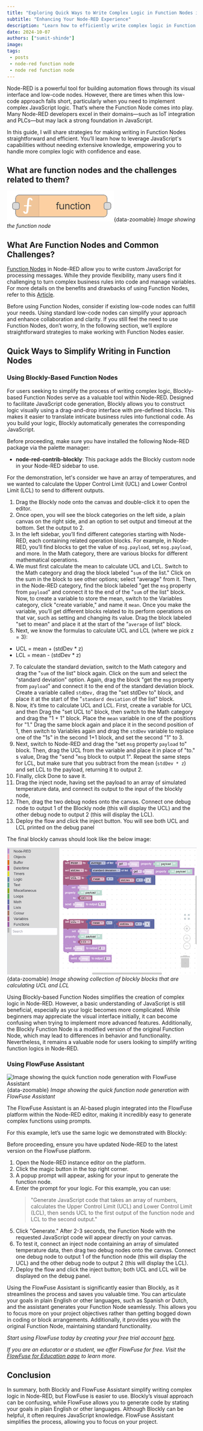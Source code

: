 ```yaml
---
title: "Exploring Quick Ways to Write Complex Logic in Function Nodes in Node-RED" 
subtitle: "Enhancing Your Node-RED Experience"
description: "Learn how to efficiently write complex logic in Function Nodes within Node-RED, simplifying your development process and improving your workflows."
date: 2024-10-07
authors: ["sumit-shinde"]
image: 
tags:
 - posts
 - node-red function node
 - node red function node
---
```


Node-RED is a powerful tool for building automation flows through its visual interface and low-code nodes. However, there are times when this low-code approach falls short, particularly when you need to implement complex JavaScript logic. That’s where the Function Node comes into play. Many Node-RED developers excel in their domains—such as IoT integration and PLCs—but may lack a strong foundation in JavaScript.
<!--more-->
In this guide, I will share strategies for making writing in Function Nodes straightforward and efficient. You’ll learn how to leverage JavaScript's capabilities without needing extensive knowledge, empowering you to handle more complex logic with confidence and ease.

## What are function nodes and the challenges related to them?

![Image showing the function node](./images/node_function.png){data-zoomable}
_Image showing the function node_

## What Are Function Nodes and Common Challenges?

[Function Nodes](/node-red/core-nodes/function/) in Node-RED allow you to write custom JavaScript for processing messages. While they provide flexibility, many users find it challenging to turn complex business rules into code and manage variables. For more details on the benefits and drawbacks of using Function Nodes, refer to this [Article](/blog/2023/03/why-should-you-use-node-red-function-nodes/).

Before using Function Nodes, consider if existing low-code nodes can fulfill your needs. Using standard low-code nodes can simplify your approach and enhance collaboration and clarity. If you still feel the need to use Function Nodes, don’t worry, In the following section, we’ll explore straightforward strategies to make working with Function Nodes easier.

## Quick Ways to Simplify Writing in Function Nodes

### Using Blockly-Based Function Nodes

For users seeking to simplify the process of writing complex logic, Blockly-based Function Nodes serve as a valuable tool within Node-RED. Designed to facilitate JavaScript code generation, Blockly allows you to construct logic visually using a drag-and-drop interface with pre-defined blocks. This makes it easier to translate intricate business rules into functional code. As you build your logic, Blockly automatically generates the corresponding JavaScript.

Before proceeding, make sure you have installed the following Node-RED package via the palette manager:

- **node-red-contrib-blockly**: This package adds the Blockly custom node in your Node-RED sidebar to use.

For the demonstration, let's consider we have an array of temperatures, and we wanted to calculate the Upper Control Limit (UCL) and Lower Control Limit (LCL) to send to different outputs.

1. Drag the Blockly node onto the canvas and double-click it to open the editor.
2. Once open, you will see the block categories on the left side, a plain canvas on the right side, and an option to set output and timeout at the bottom. Set the output to 2.
3. In the left sidebar, you’ll find different categories starting with Node-RED, each containing related operation blocks. For example, in Node-RED, you’ll find blocks to get the value of `msg.payload`, set `msg.payload`, and more. In the Math category, there are various blocks for different mathematical operations.
4. We must first calculate the mean to calculate UCL and LCL. Switch to the Math category and drag the block labeled "`sum` of the list." Click on the sum in the block to see other options; select "average" from it. Then, in the Node-RED category, find the block labeled "get the `msg` property from `payload`" and connect it to the end of the "`sum` of the list" block. Now, to create a variable to store the mean, switch to the Variables category, click "create variable," and name it `mean`. Once you make the variable, you’ll get different blocks related to its perform operations on that var, such as setting and changing its value. Drag the block labeled "set to mean" and place it at the start of the "`average` of list" block.
6. Next, we know the formulas to calculate UCL and LCL (where we pick z = 3):

- UCL = mean + (stdDev * z)
- LCL = mean - (stdDev * z)
   
7. To calculate the standard deviation, switch to the Math category and drag the "`sum` of the list" block again. Click on the sum and select the "standard deviation" option. Again, drag the block "get the `msg` property from `payload`" and connect it to the end of the standard deviation block. Create a variable called `stdDev,` drag the "set stdDev to" block, and place it at the start of the "`standard deviation` of the list" block.
8. Now, it’s time to calculate UCL and LCL. First, create a variable for UCL and then Drag the "set UCL to" block, then switch to the Math category and drag the "1 + 1" block. Place the `mean` variable in one of the positions for "1." Drag the same block again and place it in the second position of 1, then switch to Variables again and drag the `stdDev` variable to replace one of the "1s" in the second 1+1 block, and set the second "1" to 3.
9. Next, switch to Node-RED and drag the "set `msg` property `payload` to" block. Then, drag the UCL from the variable and place it in place of "to." s value, Drag the "send "`msg` block to output 1". Repeat the same steps for LCL, but make sure that you subtract from the mean (`stdDev * z`) and set LCL to the payload, returning it to output 2.
10. Finally, click Done to save it.
11. Drag the inject node, having set the payload to an array of simulated temperature data, and connect its output to the input of the blockly node,
12. Then, drag the two debug nodes onto the canvas. Connect one debug node to output 1 of the Blockly node (this will display the UCL) and the other debug node to output 2 (this will display the LCL).
13. Deploy the flow and click the inject button. You will see both UCL and LCL printed on the debug panel

The final blockly canvas should look like the below image:

![Image showing collection of blockly blocks that are calculating UCL and LCL](./images/blockly.png){data-zoomable}
_Image showing collection of blockly blocks that are calculating UCL and LCL_

Using Blockly-based Function Nodes simplifies the creation of complex logic in Node-RED. However, a basic understanding of JavaScript is still beneficial, especially as your logic becomes more complicated. While beginners may appreciate the visual interface initially, it can become confusing when trying to implement more advanced features. Additionally, the Blockly Function Node is a modified version of the original Function Node, which may lead to differences in behavior and functionality. Nevertheless, it remains a valuable node for users looking to simplify writing function logics in Node-RED.

### Using FlowFuse Assistant

![Image showing the quick function node generation with FlowFuse Assistant](./images/flowfuse-assistant.gif){data-zoomable}
_Image showing the quick function node generation with FlowFuse Assistant_

The FlowFuse Assistant is an AI-based plugin integrated into the FlowFuse platform within the Node-RED editor, making it incredibly easy to generate complex functions using prompts.

For this example, let’s use the same logic we demonstrated with Blockly:

Before proceeding, ensure you have updated Node-RED to the latest version on the FlowFuse platform.

1. Open the Node-RED instance editor on the platform.
2. Click the magic button in the top right corner.
3. A popup prompt will appear, asking for your input to generate the function node.
4. Enter the prompt for your logic. For this example, you can use:  
   > "Generate JavaScript code that takes an array of numbers, calculates the Upper Control Limit (UCL) and Lower Control Limit (LCL), then sends UCL to the first output of the function node and LCL to the second output."
5. Click "Generate." After 2-3 seconds, the Function Node with the requested JavaScript code will appear directly on your canvas.
6. To test it, connect an inject node containing an array of simulated temperature data, then drag two debug nodes onto the canvas. Connect one debug node to output 1 of the function node (this will display the UCL) and the other debug node to output 2 (this will display the LCL).
7. Deploy the flow and click the inject button; both UCL and LCL will be displayed on the debug panel.

Using the FlowFuse Assistant is significantly easier than Blockly, as it streamlines the process and saves you valuable time. You can articulate your goals in plain English or other languages, such as Spanish or Dutch, and the assistant generates your Function Node seamlessly. This allows you to focus more on your project objectives rather than getting bogged down in coding or block arrangements. Additionally, it provides you with the original Function Node, maintaining standard functionality.

*Start using FlowFuse today by creating your free trial account [here](https://app.flowfuse.com/account/create).*

*If you are an educator or a student, we offer FlowFuse for free. Visit the [FlowFuse for Education page](/education/) to learn more.*

## Conclusion 

In summary, both Blockly and FlowFuse Assistant simplify writing complex logic in Node-RED, but FlowFuse is easier to use. Blockly’s visual approach can be confusing, while FlowFuse allows you to generate code by stating your goals in plain English or other languages. Although Blockly can be helpful, it often requires JavaScript knowledge. FlowFuse Assistant simplifies the process, allowing you to focus on your project.

